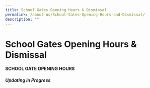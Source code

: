 ```yaml
---
title: School Gates Opening Hours & Dismissal
permalink: /about-us/School-Gates-Opening-Hours-and-Dismissal/
description: ""
---
```

School Gates Opening Hours & Dismissal
======================================

**SCHOOL GATE OPENING HOURS**

##### **Updating in Progress**
